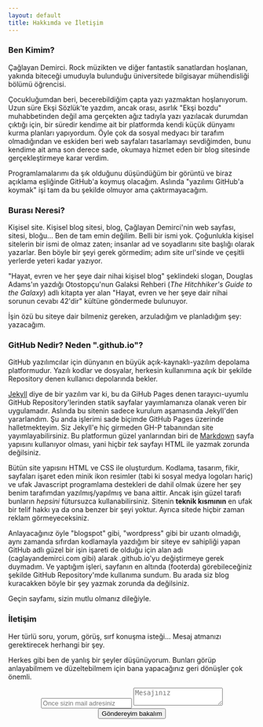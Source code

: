 ```yaml
---
layout: default
title: Hakkımda ve İletişim
---
```

### Ben Kimim?

Çağlayan Demirci. Rock müzikten ve diğer fantastik sanatlardan hoşlanan, yakında biteceği umuduyla bulunduğu üniversitede bilgisayar mühendisliği bölümü öğrencisi. 

Çocukluğumdan beri, becerebildiğim çapta yazı yazmaktan hoşlanıyorum. Uzun süre Ekşi Sözlük'te yazdım, ancak orası, asırlık "Ekşi bozdu" muhabbetinden değil ama gerçekten ağız tadıyla yazı yazılacak durumdan çıktığı için, bir süredir kendime ait bir platformda kendi küçük dünyamı kurma planları yapıyordum. Öyle çok da sosyal medyacı bir tarafım olmadığından ve eskiden beri web sayfaları tasarlamayı sevdiğimden, bunu kendime ait ama son derece sade, okumaya hizmet eden bir blog sitesinde gerçekleştirmeye karar verdim.

Programlamalarımı da şık olduğunu düşündüğüm bir görüntü ve biraz açıklama eşliğinde GitHub'a koymuş olacağım. Aslında "yazılımı GitHub'a koymak" işi tam da bu şekilde olmuyor ama çaktırmayacağım. 

### Burası Neresi?

Kişisel site. Kişisel blog sitesi, blog, Çağlayan Demirci'nin web sayfası, sitesi, bloğu... Ben de tam emin değilim. Belli bir ismi yok. Çoğunlukla kişisel sitelerin bir ismi de olmaz zaten; insanlar ad ve soyadlarını site başlığı olarak yazarlar. Ben böyle bir şeyi gerek görmedim; adım site url'sinde ve çeşitli yerlerde yeteri kadar yazıyor. 

"Hayat, evren ve her şeye dair nihai kişisel blog" şeklindeki slogan, Douglas Adams'ın yazdığı Otostopçu'nun Galaksi Rehberi (*The Hitchhiker's Guide to the Galaxy*) adlı kitapta yer alan "Hayat, evren ve her şeye dair nihai sorunun cevabı 42'dir" kültüne göndermede bulunuyor. 

İşin özü bu siteye dair bilmeniz gereken, arzuladığım ve planladığım şey: yazacağım. 

### GitHub Nedir? Neden ".github.io"?

GitHub yazılımcılar için dünyanın en büyük açık-kaynaklı-yazılım depolama platformudur. Yazılı kodlar ve dosyalar, herkesin kullanımına açık bir şekilde Repository denen kullanıcı depolarında bekler. 

[Jekyll](https://jekyllrb.com/) diye de bir yazılım var ki, bu da GiHub Pages denen tarayıcı-uyumlu GitHub Repository'lerinden statik sayfalar yayımlamanıza olanak veren bir uygulamadır. Aslında bu sitenin sadece kurulum aşamasında Jekyll'den yararlandım. Şu anda işlerimi sade biçimde GitHub Pages üzerinde halletmekteyim. Siz Jekyll'e hiç girmeden GH-P tabanından site yayımlayabilirsiniz. Bu platformun güzel yanlarından biri de [Markdown](https://www.google.com.tr/search?q=Markdown&ie=utf-8&oe=utf-8&gws_rd=cr&dcr=0&ei=m1EkWo30NImE6QTNir-ABA) sayfa yapısını kullanıyor olması, yani hiçbir *tek* sayfayı HTML ile yazmak zorunda değilsiniz. 

Bütün site yapısını HTML ve CSS ile oluşturdum. Kodlama, tasarım, fikir, sayfaları işaret eden minik ikon resimler (tabi ki sosyal medya logoları hariç) ve ufak Javascript programlama destekleri de dahil olmak üzere her şey benim tarafımdan yazılmış/yapılmış ve bana aittir. Ancak işin güzel tarafı bunların *hepsini* fütursuzca kullanabilirsiniz. Sitenin **teknik kısmının** en ufak bir telif hakkı ya da ona benzer bir şeyi yoktur. Ayrıca sitede hiçbir zaman reklam görmeyeceksiniz. 

Anlayacağınız öyle "blogspot" gibi, "wordpress" gibi bir uzantı olmadığı, aynı zamanda sıfırdan kodlamayla yazdığım bir siteye ev sahipliği yapan GitHub adlı güzel bir işin işareti de olduğu için alan adı (caglayandemirci.com gibi) alarak .github.io'yu değiştirmeye gerek duymadım. Ve yaptığım işleri, sayfanın en altında (footerda) görebileceğiniz şekilde GitHub Repository'mde kullanıma sundum. Bu arada siz blog kuracakken böyle bir şey yazmak zorunda da değilsiniz. 

Geçin sayfamı, sizin mutlu olmanız dileğiyle.

### İletişim

Her türlü soru, yorum, görüş, sırf konuşma isteği... Mesaj atmanızı gerektirecek herhangi bir şey.

Herkes gibi ben de yanlış bir şeyler düşünüyorum. Bunları görüp anlayabilmem ve düzeltebilmem için bana yapacağınız geri dönüşler çok önemli. 

<form class="mail_sender_box" style="text-align: center;" action="https://formspree.io/demircicaglayan13@gmail.com"  method="POST">
<input class="mail_email_req" type="email" name="_replyto" placeholder="Önce sizin mail adresiniz" required oninvalid="this.setCustomValidity('Mailinizi yazmadınız')"
oninput="setCustomValidity('')">
<textarea class="mail_text" name="message" placeholder="Mesajınız" required oninvalid="this.setCustomValidity('Bir şey yazmadınız')"
oninput="setCustomValidity('')">
</textarea><br>
<input class="mail_send_button" type="submit" value="Göndereyim bakalım">
</form> 